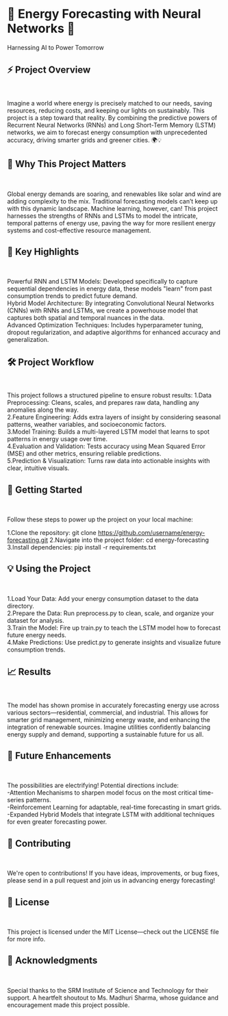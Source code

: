 <h1>🔋 Energy Forecasting with Neural Networks 🔋</h1> Harnessing AI to Power Tomorrow

<h2>⚡️ Project Overview </h2><br>

Imagine a world where energy is precisely matched to our needs, saving resources, reducing costs, and keeping our lights on sustainably. This project is a step toward that reality. By combining the predictive powers of Recurrent Neural Networks (RNNs) and Long Short-Term Memory (LSTM) networks, we aim to forecast energy consumption with unprecedented accuracy, driving smarter grids and greener cities. 🌍💡


<h2>🎯 Why This Project Matters</h2><br>

Global energy demands are soaring, and renewables like solar and wind are adding complexity to the mix. Traditional forecasting models can’t keep up with this dynamic landscape. Machine learning, however, can! This project harnesses the strengths of RNNs and LSTMs to model the intricate, temporal patterns of energy use, paving the way for more resilient energy systems and cost-effective resource management.


<h2>🌟 Key Highlights </h2><br>

Powerful RNN and LSTM Models: Developed specifically to capture sequential dependencies in energy data, these models "learn" from past consumption trends to predict future demand.<br>
Hybrid Model Architecture: By integrating Convolutional Neural Networks (CNNs) with RNNs and LSTMs, we create a powerhouse model that captures both spatial and temporal nuances in the data.<br>
Advanced Optimization Techniques: Includes hyperparameter tuning, dropout regularization, and adaptive algorithms for enhanced accuracy and generalization.

<h2>🛠 Project Workflow</h2><br>

This project follows a structured pipeline to ensure robust results:
1.Data Preprocessing: Cleans, scales, and prepares raw data, handling any anomalies along the way.<br>
2.Feature Engineering: Adds extra layers of insight by considering seasonal patterns, weather variables, and socioeconomic factors.<br>
3.Model Training: Builds a multi-layered LSTM model that learns to spot patterns in energy usage over time.<br>
4.Evaluation and Validation: Tests accuracy using Mean Squared Error (MSE) and other metrics, ensuring reliable predictions.<br>
5.Prediction & Visualization: Turns raw data into actionable insights with clear, intuitive visuals.<br>

<h2>🚀 Getting Started</h2><br>

Follow these steps to power up the project on your local machine:

1.Clone the repository:
    git clone https://github.com/username/energy-forecasting.git
2.Navigate into the project folder:
    cd energy-forecasting
3.Install dependencies:
    pip install -r requirements.txt

<h2>💡 Using the Project</h2> <br>

1.Load Your Data: Add your energy consumption dataset to the data directory.<br>
2.Prepare the Data: Run preprocess.py to clean, scale, and organize your dataset for analysis.<br>
3.Train the Model: Fire up train.py to teach the LSTM model how to forecast future energy needs.<br>
4.Make Predictions: Use predict.py to generate insights and visualize future consumption trends.<br>

<h2>📈 Results</h2><br>

The model has shown promise in accurately forecasting energy use across various sectors—residential, commercial, and industrial. This allows for smarter grid management, minimizing energy waste, and enhancing the integration of renewable sources. Imagine utilities confidently balancing energy supply and demand, supporting a sustainable future for us all.

<h2>🚀 Future Enhancements</h2><br>

The possibilities are electrifying! Potential directions include:<br>
-Attention Mechanisms to sharpen model focus on the most critical time-series patterns.<br>
-Reinforcement Learning for adaptable, real-time forecasting in smart grids.<br>
-Expanded Hybrid Models that integrate LSTM with additional techniques for even greater forecasting power.<br>

<h2>🤝 Contributing</h2><br>

We're open to contributions! If you have ideas, improvements, or bug fixes, please send in a pull request and join us in advancing energy forecasting!

<h2>📜 License</h2><br>

This project is licensed under the MIT License—check out the LICENSE file for more info.

<h2>🙏 Acknowledgments</h2><br>

Special thanks to the SRM Institute of Science and Technology for their support. A heartfelt shoutout to Ms. Madhuri Sharma, whose guidance and encouragement made this project possible.
